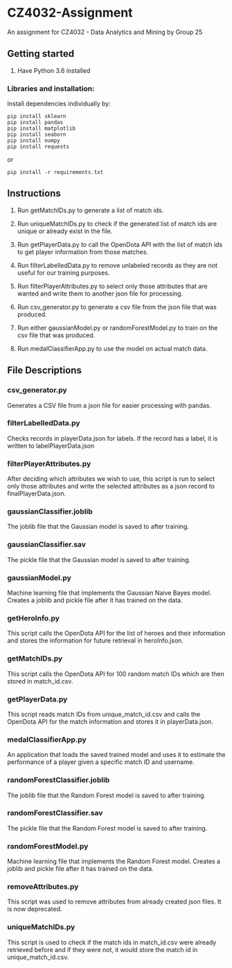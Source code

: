 # CZ4032-Assignment
An assignment for CZ4032 - Data Analytics and Mining by Group 25
## Getting started
1. Have Python 3.6 installed
### Libraries and installation:

Install dependencies individually by:
```
pip install sklearn
pip install pandas
pip install matplotlib
pip install seaborn
pip install numpy
pip install requests
```
or
```
pip install -r requirements.txt
```

## Instructions
1. Run getMatchIDs.py to generate a list of match ids.

2. Run uniqueMatchIDs.py to check if the generated list of match ids are unique or already exist in the file.

3. Run getPlayerData.py to call the OpenDota API with the list of match ids to get player information from those matches.

4. Run filterLabelledData.py to remove unlabeled records as they are not useful for our training purposes.

5. Run filterPlayerAttributes.py to select only those attributes that are wanted and write them to another json file for processing.

6. Run csv_generator.py to generate a csv file from the json file that was produced.

7. Run either gaussianModel.py or randomForestModel.py to train on the csv file that was produced.

8. Run medalClassifierApp.py to use the model on actual match data.

## File Descriptions
### csv_generator.py
Generates a CSV file from a json file for easier processing with pandas.

### filterLabelledData.py
Checks records in playerData.json for labels. If the record has a label, it is written to labelPlayerData.json

### filterPlayerAttributes.py
After deciding which attributes we wish to use, this script is run to select only those attributes and write the selected attributes as a json record to finalPlayerData.json.

### gaussianClassifier.joblib
The joblib file that the Gaussian model is saved to after training.

### gaussianClassifier.sav
The pickle file that the Gaussian model is saved to after training.

### gaussianModel.py
Machine learning file that implements the Gaussian Naive Bayes model. Creates a joblib and pickle file after it has trained on the data.

### getHeroInfo.py
This script calls the OpenDota API for the list of heroes and their information and stores the information for future retrieval in heroInfo.json.

### getMatchIDs.py
This script calls the OpenDota API for 100 random match IDs which are then stored in match_id.csv.

### getPlayerData.py
This script reads match IDs from unique_match_id.csv and calls the OpenDota API for the match information and stores it in playerData.json.

### medalClassifierApp.py
An application that loads the saved trained model and uses it to estimate the performance of a player given a specific match ID and username.

### randomForestClassifier.joblib
The joblib file that the Random Forest model is saved to after training.

### randomForestClassifier.sav
The pickle file that the Random Forest model is saved to after training.

### randomForestModel.py
Machine learning file that implements the Random Forest model. Creates a joblib and pickle file after it has trained on the data.

### removeAttributes.py
This script was used to remove attributes from already created json files. It is now deprecated.

### uniqueMatchIDs.py
This script is used to check if the match ids in match_id.csv were already retrieved before and if they were not, it would store the match id in unique_match_id.csv.
